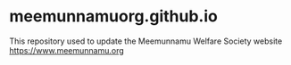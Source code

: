 # meemunnamuorg.github.io
This repository used to update the Meemunnamu Welfare Society website https://www.meemunnamu.org